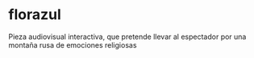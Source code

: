 # florazul
Pieza audiovisual interactiva, que pretende llevar al espectador por una montaña rusa de emociones religiosas 
